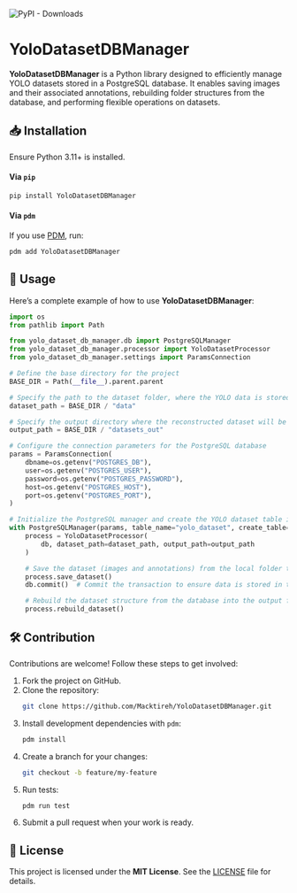 ![PyPI - Downloads](https://img.shields.io/pypi/dm/YoloDatasetDBManager?color=blue&style=flat-square)

# YoloDatasetDBManager


**YoloDatasetDBManager** is a Python library designed to efficiently manage YOLO datasets stored in a PostgreSQL database. It enables saving images and their associated annotations, rebuilding folder structures from the database, and performing flexible operations on datasets.

## 📥 Installation

Ensure Python 3.11+ is installed.

#### Via `pip`

```bash
pip install YoloDatasetDBManager
```

#### Via `pdm`

If you use [PDM](https://pdm-project.org/en/latest/), run:

```bash
pdm add YoloDatasetDBManager
```

## 🚀 Usage

Here’s a complete example of how to use **YoloDatasetDBManager**:

```python
import os
from pathlib import Path

from yolo_dataset_db_manager.db import PostgreSQLManager
from yolo_dataset_db_manager.processor import YoloDatasetProcessor
from yolo_dataset_db_manager.settings import ParamsConnection

# Define the base directory for the project
BASE_DIR = Path(__file__).parent.parent

# Specify the path to the dataset folder, where the YOLO data is stored
dataset_path = BASE_DIR / "data"

# Specify the output directory where the reconstructed dataset will be saved
output_path = BASE_DIR / "datasets_out"

# Configure the connection parameters for the PostgreSQL database
params = ParamsConnection(
    dbname=os.getenv("POSTGRES_DB"),
    user=os.getenv("POSTGRES_USER"),
    password=os.getenv("POSTGRES_PASSWORD"),
    host=os.getenv("POSTGRES_HOST"),
    port=os.getenv("POSTGRES_PORT"),
)

# Initialize the PostgreSQL manager and create the YOLO dataset table if it doesn't exist
with PostgreSQLManager(params, table_name="yolo_dataset", create_table=True) as db:
    process = YoloDatasetProcessor(
        db, dataset_path=dataset_path, output_path=output_path
    )

    # Save the dataset (images and annotations) from the local folder to the database
    process.save_dataset()
    db.commit()  # Commit the transaction to ensure data is stored in the database

    # Rebuild the dataset structure from the database into the output folder
    process.rebuild_dataset()
```

## 🛠️ Contribution

Contributions are welcome! Follow these steps to get involved:

1. Fork the project on GitHub.
2. Clone the repository:
   ```bash
   git clone https://github.com/Macktireh/YoloDatasetDBManager.git
   ```
3. Install development dependencies with `pdm`:
   ```bash
   pdm install
   ```
4. Create a branch for your changes:
   ```bash
   git checkout -b feature/my-feature
   ```
5. Run tests:
   ```bash
   pdm run test
   ```
6. Submit a pull request when your work is ready.

## 📜 License

This project is licensed under the **MIT License**. See the [LICENSE](LICENSE) file for details.
